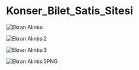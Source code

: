# Konser_Bilet_Satis_Sitesi



![Ekran Alıntısı](https://user-images.githubusercontent.com/57031420/166934987-791e6715-6b19-4e11-b3bb-08c01db6873b.PNG)






![Ekran Alıntısı2](https://user-images.githubusercontent.com/57031420/166935060-027c9f81-a171-4847-a97f-bab87f125385.PNG)








![Ekran Alıntısı3](https://user-images.githubusercontent.com/57031420/166935073-a8ee96d1-9f33-4ec0-8a9d-050fddafde09.PNG)






![Ekran Alıntısı5PNG](https://user-images.githubusercontent.com/57031420/166935088-ac1314dd-e5f2-4154-b516-243727472e89.PNG)
